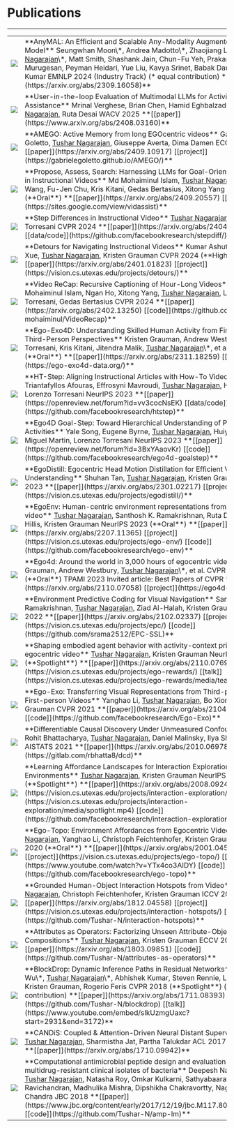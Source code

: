 # Publications
---

<table class="researchtable">
<tbody>

<tr>
<td class="img"> <img src="https://tushar-n.s3.amazonaws.com/thumbnails/anymal.png"> </td>
<td markdown="span">
**AnyMAL: An Efficient and Scalable Any-Modality Augmented Language Model**  
Seungwhan Moon\*, Andrea Madotto\*, Zhaojiang Lin\*, <ins>Tushar Nagarajan</ins>\*, Matt Smith, Shashank Jain, Chun-Fu Yeh, Prakash Murugesan, Peyman Heidari, Yue Liu, Kavya Srinet, Babak Damavandi, Anuj Kumar  
EMNLP 2024 (Industry Track) (* equal contribution)  
**[[paper]](https://arxiv.org/abs/2309.16058)**
</td>
</tr>

<tr>
<td class="img"> <img src="https://tushar-n.s3.amazonaws.com/thumbnails/uitl_mm_llm.png"> </td>
<td markdown="span">
**User-in-the-loop Evaluation of Multimodal LLMs for Activity Assistance**  
Mrinal Verghese, Brian Chen, Hamid Eghbalzadeh, <ins>Tushar Nagarajan</ins>, Ruta Desai  
WACV 2025  
**[[paper]](https://www.arxiv.org/abs/2408.03160)**
</td>
</tr>

<tr>
<td class="img"> <img src="https://tushar-n.s3.amazonaws.com/thumbnails/amego.png"> </td>
<td markdown="span">
**AMEGO: Active Memory from long EGOcentric videos**  
Gabriele Goletto, <ins>Tushar Nagarajan</ins>, Giuseppe Averta, Dima Damen  
ECCV 2024  
**[[paper]](https://arxiv.org/abs/2409.10917)
[[project]](https://gabrielegoletto.github.io/AMEGO/)**
</td>
</tr>

<tr>
<td class="img"> <img src="https://tushar-n.s3.amazonaws.com/thumbnails/vidassist.png"> </td>
<td markdown="span">
**Propose, Assess, Search: Harnessing LLMs for Goal-Oriented Planning in Instructional Videos**  
Md Mohaiminul Islam, <ins>Tushar Nagarajan</ins>, Huiyu Wang, Fu-Jen Chu, Kris Kitani, Gedas Bertasius, Xitong Yang  
ECCV 2024 (**Oral**)  
**[[paper]](https://arxiv.org/abs/2409.20557)
[[project]](https://sites.google.com/view/vidassist)**
</td>
</tr>

<tr>
<td class="img"> <img src="https://tushar-n.s3.amazonaws.com/thumbnails/stepdiff.png"> </td>
<td markdown="span">
**Step Differences in Instructional Video**  
<ins>Tushar Nagarajan</ins>, Lorenzo Torresani  
CVPR 2024  
**[[paper]](https://arxiv.org/abs/2404.16222)
[[data/code]](https://github.com/facebookresearch/stepdiff/)**
</td>
</tr>

<tr>
<td class="img"> <img src="https://tushar-n.s3.amazonaws.com/thumbnails/video_detours.png"> </td>
<td markdown="span">
**Detours for Navigating Instructional Videos**  
Kumar Ashutosh, Zihui Xue, <ins>Tushar Nagarajan</ins>, Kristen Grauman  
CVPR 2024 (**Highlight**)  
**[[paper]](https://arxiv.org/abs/2401.01823)
[[project]](https://vision.cs.utexas.edu/projects/detours/)**
</td>
</tr>

<tr>
<td class="img"> <img src="https://tushar-n.s3.amazonaws.com/thumbnails/video_recap.png"> </td>
<td markdown="span">
**Video ReCap: Recursive Captioning of Hour-Long Videos**  
Md Mohaiminul Islam, Ngan Ho, Xitong Yang, <ins>Tushar Nagarajan</ins>, Lorenzo Torresani, Gedas Bertasius  
CVPR 2024  
**[[paper]](https://arxiv.org/abs/2402.13250)
[[code]](https://github.com/md-mohaiminul/VideoRecap)**
</td>
</tr>

<tr>
<td class="img"> <img src="https://tushar-n.s3.amazonaws.com/thumbnails/egoexo4d.png"> </td>
<td markdown="span">
**Ego-Exo4D: Understanding Skilled Human Activity from First-and Third-Person Perspectives**  
Kristen Grauman, Andrew Westbury, Lorenzo Torresani, Kris Kitani, Jitendra Malik, <ins>Tushar Nagarajan</ins>\*, et al.  
CVPR 2024 (**Oral**)  
**[[paper]](https://arxiv.org/abs/2311.18259)
[[project]](https://ego-exo4d-data.org/)**
</td>
</tr>

<tr>
<td class="img"> <img src="https://tushar-n.s3.amazonaws.com/thumbnails/htstep.png"> </td>
<td markdown="span">
**HT-Step: Aligning Instructional Articles with How-To Videos**  
Triantafyllos Afouras, Effrosyni Mavroudi, <ins>Tushar Nagarajan</ins>, Huiyu Wang, Lorenzo Torresani  
NeurIPS 2023  
**[[paper]](https://openreview.net/forum?id=vv3cocNsEK)
[[data/code]](https://github.com/facebookresearch/htstep)**
</td>
</tr>

<tr>
<td class="img"> <img src="https://tushar-n.s3.amazonaws.com/thumbnails/goalstep.png"> </td>
<td markdown="span">
**Ego4D Goal-Step: Toward Hierarchical Understanding of Procedural Activities**  
Yale Song, Eugene Byrne, <ins>Tushar Nagarajan</ins>, Huiyu Wang, Miguel Martin, Lorenzo Torresani  
NeurIPS 2023  
**[[paper]](https://openreview.net/forum?id=3BxYAaovKr)
[[code]](https://github.com/facebookresearch/ego4d-goalstep)**
</td>
</tr>

<tr>
<td class="img"> <img src="https://tushar-n.s3.amazonaws.com/thumbnails/egodistill.png"> </td>
<td markdown="span">
**EgoDistill: Egocentric Head Motion Distillation for Efficient Video Understanding**  
Shuhan Tan, <ins>Tushar Nagarajan</ins>, Kristen Grauman  
NeurIPS 2023  
**[[paper]](https://arxiv.org/abs/2301.02217)
[[project]](https://vision.cs.utexas.edu/projects/egodistill/)**
</td>
</tr>

<tr>
<td class="img"> <img src="https://tushar-n.s3.amazonaws.com/thumbnails/egoenv.png"> </td>
<td markdown="span">
**EgoEnv: Human-centric environment representations from egocentric video**  
<ins>Tushar Nagarajan</ins>, Santhosh K. Ramakrishnan, Ruta Desai, James Hillis, Kristen Grauman  
NeurIPS 2023 (**Oral**)  
**[[paper]](https://arxiv.org/abs/2207.11365)
[[project]](https://vision.cs.utexas.edu/projects/ego-env/)
[[code]](https://github.com/facebookresearch/ego-env)**
</td>
</tr>

<tr>
<td class="img"> <img src="https://tushar-n.s3.amazonaws.com/thumbnails/ego4d.png"> </td>
<td markdown="span">
**Ego4d: Around the world in 3,000 hours of egocentric video**  
Kristen Grauman, Andrew Westbury, <ins>Tushar Nagarajan</ins>\*, et al.  
CVPR 2022 (**Oral**)
TPAMI 2023 Invited article: Best Papers of CVPR    
**[[paper]](https://arxiv.org/abs/2110.07058)
[[project]](https://ego4d-data.org/)**
</td>
</tr>

<tr>
<td class="img"> <img src="https://tushar-n.s3.amazonaws.com/thumbnails/epc.png"> </td>
<td markdown="span">
**Environment Predictive Coding for Visual Navigation**  
Santhosh K. Ramakrishnan, <ins>Tushar Nagarajan</ins>, Ziad Al-Halah, Kristen Grauman  
ICLR 2022  
**[[paper]](https://arxiv.org/abs/2102.02337)
[[project]](https://vision.cs.utexas.edu/projects/epc/)
[[code]](https://github.com/srama2512/EPC-SSL)**
</td>
</tr>

<tr>
<td class="img"> <img src="https://tushar-n.s3.amazonaws.com/thumbnails/activitycontext.png"> </td>
<td markdown="span">
**Shaping embodied agent behavior with activity-context priors from egocentric video**  
<ins>Tushar Nagarajan</ins>, Kristen Grauman  
NeurIPS 2021 (**Spotlight**)  
**[[paper]](https://arxiv.org/abs/2110.07692)
[[project]](https://vision.cs.utexas.edu/projects/ego-rewards/)
[[talk]](https://vision.cs.utexas.edu/projects/ego-rewards/media/teaser.mp4)**
</td>
</tr>

<tr>
<td class="img"> <img src="https://tushar-n.s3.amazonaws.com/thumbnails/egoexo.png"> </td>
<td markdown="span">
**Ego-Exo: Transferring Visual Representations from Third-person to First-person Videos**  
Yanghao Li, <ins>Tushar Nagarajan</ins>, Bo Xiong, Kristen Grauman  
CVPR 2021  
**[[paper]](https://arxiv.org/abs/2104.07905)
[[code]](https://github.com/facebookresearch/Ego-Exo)**
</td>
</tr>

<tr>
<td class="img"> <img src="https://tushar-n.s3.amazonaws.com/thumbnails/diffcausal.png"> </td>
<td markdown="span">
**Differentiable Causal Discovery Under Unmeasured Confounding**  
Rohit Bhattacharya, <ins>Tushar Nagarajan</ins>, Daniel Malinsky, Ilya Shpitser  
AISTATS 2021  
**[[paper]](https://arxiv.org/abs/2010.06978)
[[code]](https://gitlab.com/rbhatta8/dcd)**
</td>
</tr>

<tr>
<td class="img"> <img src="https://tushar-n.s3.amazonaws.com/thumbnails/intexp.png"> </td>
<td markdown="span">
**Learning Affordance Landscapes for Interaction Exploration in 3D Environments**  
<ins>Tushar Nagarajan</ins>, Kristen Grauman  
NeurIPS 2020 (**Spotlight**)  
**[[paper]](https://arxiv.org/abs/2008.09241)
[[project]](https://vision.cs.utexas.edu/projects/interaction-exploration/)
[[talk]](https://vision.cs.utexas.edu/projects/interaction-exploration/media/spotlight.mp4)
[[code]](https://github.com/facebookresearch/interaction-exploration)**
</td>
</tr>

<tr>
<td class="img"> <img src="https://tushar-n.s3.amazonaws.com/thumbnails/egotopo.png"> </td>
<td markdown="span">
**Ego-Topo: Environment Affordances from Egocentric Video**  
<ins>Tushar Nagarajan</ins>, Yanghao Li, Christoph Feichtenhofer, Kristen Grauman  
CVPR 2020 (**Oral**)  
**[[paper]](https://arxiv.org/abs/2001.04583)
[[project]](https://vision.cs.utexas.edu/projects/ego-topo/)
[[talk]](https://www.youtube.com/watch?v=YTx4co3AIDY)
[[code]](https://github.com/facebookresearch/ego-topo)**
</td>
</tr>

<tr>
<td class="img"> <img src="https://tushar-n.s3.amazonaws.com/thumbnails/hotspots.png"> </td>
<td markdown="span">
**Grounded Human-Object Interaction Hotspots from Video**  
<ins>Tushar Nagarajan</ins>, Christoph Feichtenhofer, Kristen Grauman  
ICCV 2019  
**[[paper]](https://arxiv.org/abs/1812.04558)
[[project]](https://vision.cs.utexas.edu/projects/interaction-hotspots/)
[[code]](https://github.com/Tushar-N/interaction-hotspots)**
</td>
</tr>

<tr>
<td class="img"> <img src="https://tushar-n.s3.amazonaws.com/thumbnails/attrop.png"> </td>
<td markdown="span">
**Attributes as Operators: Factorizing Unseen Attribute-Object Compositions**  
<ins>Tushar Nagarajan</ins>, Kristen Grauman  
ECCV 2018  
**[[paper]](https://arxiv.org/abs/1803.09851)
[[code]](https://github.com/Tushar-N/attributes-as-operators)**
</td>
</tr>

<tr>
<td class="img"> <img src="https://tushar-n.s3.amazonaws.com/thumbnails/blockdrop.png"> </td>
<td markdown="span">
**BlockDrop: Dynamic Inference Paths in Residual Networks**  
Zuxuan Wu\*, <ins>Tushar Nagarajan</ins>\*, Abhishek Kumar, Steven Rennie, Larry S. Davis, Kristen Grauman, Rogerio Feris  
CVPR 2018 (**Spotlight**) (* equal contribution)  
**[[paper]](https://arxiv.org/abs/1711.08393)
[[code]](https://github.com/Tushar-N/blockdrop)
[[talk]](https://www.youtube.com/embed/sIkUzmgUaxc?start=2931&end=3172)**
</td>
</tr>

<tr>
<td class="img"> <img src="https://tushar-n.s3.amazonaws.com/thumbnails/candis.png"> </td>
<td markdown="span">
**CANDiS: Coupled & Attention-Driven Neural Distant Supervision**  
<ins>Tushar Nagarajan</ins>, Sharmistha Jat, Partha Talukdar  
ACL 2017 (Workshop)  
**[[paper]](https://arxiv.org/abs/1710.09942)**
</td>
</tr>

<tr>
<td class="img"> <img src="https://tushar-n.s3.amazonaws.com/thumbnails/amplm.png"> </td>
<td markdown="span">
**Computational antimicrobial peptide design and evaluation against multidrug-resistant clinical isolates of bacteria**  
Deepesh Nagarajan, <ins>Tushar Nagarajan</ins>, Natasha Roy, Omkar Kulkarni, Sathyabaarathi Ravichandran, Madhulika Mishra, Dipshikha Chakravortty, Nagasuma Chandra  
JBC 2018  
**[[paper]](https://www.jbc.org/content/early/2017/12/19/jbc.M117.805499.full.pdf)
[[code]](https://github.com/Tushar-N/amp-lm)**
</td>
</tr>

</tbody>
</table>